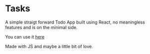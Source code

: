 # Tasks  
  
A simple straigt forward Todo App built using React, no meaningless features and is on the minimal side.

You can use it [here](https://alienblogger.github.io/tasks)

Made with JS and maybe a little bit of love. 
